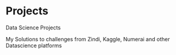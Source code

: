 # Projects
Data Science Projects

My Solutions to challenges from Zindi, Kaggle, Numerai and other Datascience platforms
